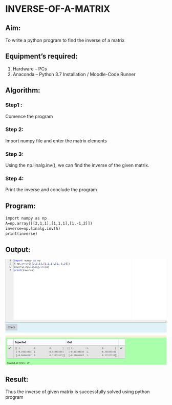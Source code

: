 # INVERSE-OF-A-MATRIX
## Aim:
To write a python program to find the inverse of a matrix
## Equipment’s required:
1. 	Hardware – PCs
2. 	Anaconda – Python 3.7 Installation / Moodle-Code Runner
## Algorithm:
### Step1 : 
Comence the program
### Step 2: 
Import numpy file and enter the matrix elements
### Step 3: 
Using the np.linalg.inv(), we can find the inverse of the given matrix.
### Step 4: 
Print the inverse and conclude the program 

## Program:
~~~
import numpy as np
A=np.array([[2,1,1],[1,1,1],[1,-1,2]])
inverse=np.linalg.inv(A)
print(inverse)
~~~
## Output:
![GitHub Logo](m3.png)
## Result:
Thus the inverse of given matrix is successfully solved using python program

